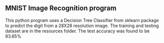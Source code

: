 ## MNIST Image Recognition program

This python program uses a Decision Tree Classifier from sklearn package to predict the digit from a 28X28 resolution image.
The training and testing dataset are in the resources folder.
The test accuracy was found to be 93.65%
